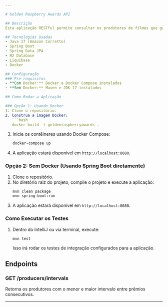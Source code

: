 ```yaml
---

# Golden Raspberry Awards API

## Descrição
Esta aplicação RESTful permite consultar os produtores de filmes que ganharam o prêmio de Pior Filme no Golden Raspberry Awards, identificando os que tiveram o menor e o maior intervalo entre prêmios consecutivos.

## Tecnologias Usadas
- Java 17 (Amazon Corretto)
- Spring Boot
- Spring Data JPA
- H2 Database
- Liquibase
- Docker

## Configuração
### Pré-requisitos
- **Com Docker:** Docker e Docker Compose instalados
- **Sem Docker:** Maven e JDK 17 instalados

## Como Rodar a Aplicação

### Opção 1: Usando Docker
1. Clone o repositório.
2. Construa a imagem Docker:
   ```bash
   docker build -t goldenraspberryawards .
   ```
3. Inicie os contêineres usando Docker Compose:
   ```bash
   docker-compose up
   ```
4. A aplicação estará disponível em `http://localhost:8080`.

### Opção 2: Sem Docker (Usando Spring Boot diretamente)
1. Clone o repositório.
2. No diretório raiz do projeto, compile o projeto e execute a aplicação:
   ```bash
   mvn clean package
   mvn spring-boot:run
   ```
3. A aplicação estará disponível em `http://localhost:8080`.

### Como Executar os Testes
1. Dentro do IntelliJ ou via terminal, execute:
   ```bash
   mvn test
   ```
   Isso irá rodar os testes de integração configurados para a aplicação.

## Endpoints
### GET /producers/intervals
Retorna os produtores com o menor e maior intervalo entre prêmios consecutivos.

---
```

